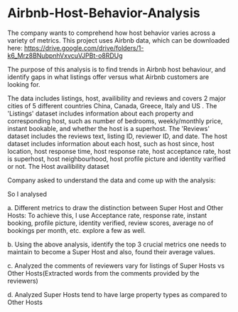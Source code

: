 # Airbnb-Host-Behavior-Analysis
 The company wants to comprehend how host behavior varies across a variety of metrics.
 This project uses Airbnb data, which can be downloaded here: https://drive.google.com/drive/folders/1-k6_Mrz8BNubpnhVxvcuVJPBt-o8RDUg

The purpose of this analysis is to find trends in Airbnb host behaviour, and identify gaps in what listings offer versus what Airbnb customers are looking for.

The data includes listings, host, availibility and reviews and covers 2 major cities of 5 different countries China, Canada, Greece, Italy and US .
The 'Listings' dataset includes information about each property and corresponding host, such as number of bedrooms, weekly/monthly price, instant bookable, and whether the host is a superhost. The 'Reviews' dataset includes the reviews text, listing ID, reviewer ID, and date. The host dataset includes information about each host, such as host since, host location, host response time, host response rate, host acceptance rate, host is superhost, host neighbourhood, host profile picture and identity varified or not. The Host availibility dataset 

Company asked to understand the data and come up with the analysis:

So I analysed

a. Different metrics to draw the distinction between Super Host and Other Hosts:
To achieve this, I use Acceptance rate, response rate, instant booking, profile picture, identity verified, review scores, average no of bookings per month, etc. explore a few as well.

b. Using the above analysis, identify the top 3 crucial metrics one needs to maintain to become a Super Host and also, found their average values.

c. Analyzed the comments of reviewers vary for listings of Super Hosts vs Other Hosts(Extracted words from the comments provided by the reviewers)

d. Analyzed Super Hosts tend to have large property types as compared to Other Hosts
